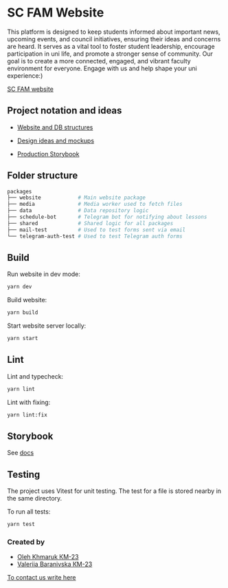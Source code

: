 # SC FAM Website

This platform is designed to keep students informed about important news, upcoming events, and council initiatives, ensuring their ideas and concerns are heard. It serves as a vital tool to foster student leadership, encourage participation in uni life, and promote a stronger sense of community. Our goal is to create a more connected, engaged, and vibrant faculty environment for everyone. Engage with us and help shape your uni experience:)

[SC FAM website](https://sc-fam.org/)

## Project notation and ideas

- [Website and DB structures](https://miro.com/welcomeonboard/d2V4b2Z1cDFjMlVKdXNXSkd2WUxBTE1LeDVncGR3ZmRpOGRTTzRuQVlJWFhFU3lUbTVQei9tOE11UHhxckROeUdLTS9IKytyTm40TFlNd015SDR6K3FRNzZxU3JHaUpkWHR2eGpJeERWaWpwWkJtL3A0d1V2aFZKKzEydHdDeUdzVXVvMm53MW9OWFg5bkJoVXZxdFhRPT0hdjE=?share_link_id=503172973970)

- [Design ideas and mockups](https://www.figma.com/design/Vcf6rhZOLasv6mF4tE3M32/site-sc-fam?m=auto&t=yEhCsyhIOVcBc5io-6)

- [Production Storybook](https://sc-fam-storybook.pages.dev/)

## Folder structure

```sh
packages
├── website            # Main website package
├── media              # Media worker used to fetch files
├── data               # Data repository logic
├── schedule-bot       # Telegram bot for notifying about lessons
├── shared             # Shared logic for all packages
├── mail-test          # Used to test forms sent via email
└── telegram-auth-test # Used to test Telegram auth forms
```

## Build

Run website in dev mode:

```sh
yarn dev
```

Build website:

```sh
yarn build
```

Start website server locally:

```sh
yarn start
```

## Lint

Lint and typecheck:

```sh
yarn lint
```

Lint with fixing:

```sh
yarn lint:fix
```

## Storybook

See [docs](/docs/website/storybook.md)

## Testing

The project uses Vitest for unit testing. The test for a file is stored nearby in the same directory.

To run all tests:

```sh
yarn test
```

### Created by

- [Oleh Khmaruk КМ-23](https://github.com/pelmenstar1)
- [Valeriia Baranivska КМ-23](https://github.com/ValeriiaBaranivska)

[To contact us write here ](https://t.me/fpm_sc_bot)
